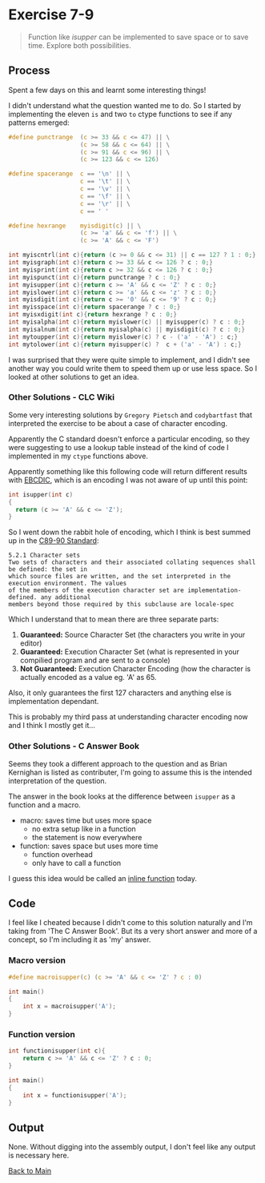 # Exercise 7-9

> Function like _isupper_ can be implemented to save space or to save time. Explore both possibilities.

## Process
Spent a few days on this and learnt some interesting things!

I didn't understand what the question wanted me to do. 
So I started by implementing the eleven `is` and two `to` ctype functions to see if any patterns emerged:

```c
#define punctrange  (c >= 33 && c <= 47) || \
                    (c >= 58 && c <= 64) || \
                    (c >= 91 && c <= 96) || \
                    (c >= 123 && c <= 126)

#define spacerange  c == '\n' || \
                    c == '\t' || \
                    c == '\v' || \
                    c == '\f' || \
                    c == '\r' || \
                    c == ' '

#define hexrange    myisdigit(c) || \
                    (c >= 'a' && c <= 'f') || \
                    (c >= 'A' && c <= 'F')

int myiscntrl(int c){return (c >= 0 && c <= 31) || c == 127 ? 1 : 0;}
int myisgraph(int c){return c >= 33 && c <= 126 ? c : 0;}
int myisprint(int c){return c >= 32 && c <= 126 ? c : 0;}
int myispunct(int c){return punctrange ? c : 0;}
int myisupper(int c){return c >= 'A' && c <= 'Z' ? c : 0;}
int myislower(int c){return c >= 'a' && c <= 'z' ? c : 0;}
int myisdigit(int c){return c >= '0' && c <= '9' ? c : 0;}
int myisspace(int c){return spacerange ? c : 0;}
int myisxdigit(int c){return hexrange ? c : 0;}
int myisalpha(int c){return myislower(c) || myisupper(c) ? c : 0;}
int myisalnum(int c){return myisalpha(c) || myisdigit(c) ? c : 0;}
int mytoupper(int c){return myislower(c) ? c - ('a' - 'A') : c;}
int mytolower(int c){return myisupper(c) ?  c + ('a' - 'A') : c;}
```

I was surprised that they were quite simple to implement, and I didn't see another way you could write them to speed them up or use less space. 
So I looked at other solutions to get an idea.

### Other Solutions - CLC Wiki
Some very interesting solutions by `Gregory Pietsch` and `codybartfast` that interpreted the exercise to be about a case of character encoding.

Apparently the C standard doesn't enforce a particular encoding, so they were suggesting to use a lookup table instead of the kind of code I implemented
in my `ctype` functions above. 

Apparently something like this following code will return different results with [EBCDIC](https://en.wikipedia.org/wiki/EBCDIC), which is an encoding I was not aware of up until this point:
```c 
int isupper(int c)
{
  return (c >= 'A' && c <= 'Z');
}
```


So I went down the rabbit hole of encoding, which I think is best summed up in the [C89-90 Standard](https://github.com/sys-research/c-standard-drafts/blob/main/C89%3AC90.pdf):
```
5.2.1 Character sets
Two sets of characters and their associated collating sequences shall be defined: the set in
which source files are written, and the set interpreted in the execution environment. The values
of the members of the execution character set are implementation-defined. any additional
members beyond those required by this subclause are locale-spec
```
Which I understand that to mean there are three separate parts:
1. **Guaranteed:** Source Character Set (the characters you write in your editor)
2. **Guaranteed:** Execution Character Set (what is represented in your compilied program and are sent to a console)
3. **Not Guaranteed:** Execution Character Encoding (how the character is actually encoded as a value eg. 'A' as 65.

Also, it only guarantees the first 127 characters and anything else is implementation dependant.

This is probably my third pass at understanding character encoding now and I think I mostly get it...

### Other Solutions - C Answer Book
Seems they took a different approach to the question and as Brian Kernighan is listed as contributer, I'm going to assume this is the intended interpretation of the question.

The answer in the book looks at the difference between `isupper` as a function and a macro.

- macro: saves time but uses more space
  - no extra setup like in a function
  - the statement is now everywhere
- function: saves space but uses more time
  - function overhead
  - only have to call a function

I guess this idea would be called an [inline function](https://en.wikipedia.org/wiki/Inline_function) today.

## Code
I feel like I cheated because I didn't come to this solution naturally and I'm taking from 'The C Answer Book'. 
But its a very short answer and more of a concept, so I'm including it as 'my' answer.
### Macro version
```c
#define macroisupper(c) (c >= 'A' && c <= 'Z' ? c : 0)

int main()
{
    int x = macroisupper('A');
}
```

### Function version
```c
int functionisupper(int c){
    return c >= 'A' && c <= 'Z' ? c : 0;
}

int main()
{
    int x = functionisupper('A');
}
```

## Output
None. Without digging into the assembly output, I don't feel like any output is necessary here.

[Back to Main](../readme.md)
